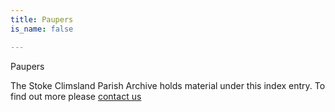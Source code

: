 ```yaml
---
title: Paupers
is_name: false

---
```


Paupers


The Stoke Climsland Parish Archive holds material under this index entry. To find out more please [contact us](/contact/)
